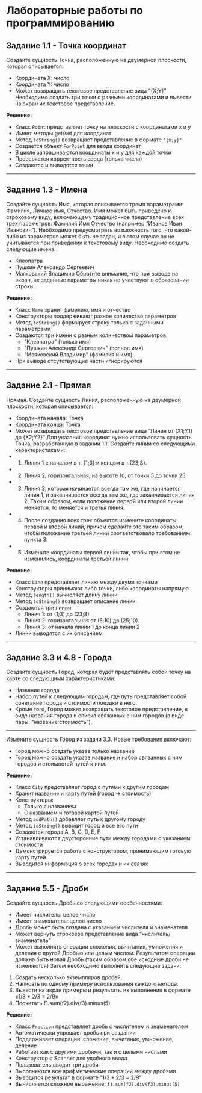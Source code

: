 # Лабораторные работы по программированию

## Задание 1.1 - Точка координат
Создайте сущность Точка, расположенную на двумерной плоскости, которая описывается:
- Координата Х: число
- Координата Y: число
- Может возвращать текстовое представление вида “{X;Y}”
Необходимо создать три точки с разными координатами и вывести на экран их текстовое
представление.


**Решение:**
- Класс `Point` представляет точку на плоскости с координатами x и y
- Имеет методы get/set для координат
- Метод `toString()` возвращает представление в формате `"{x;y}"`
- Создается объект `ForPoint` для ввода координат
- В цикле запрашиваются координаты x и y для каждой точки
- Проверяется корректность ввода (только числа)
- Создаются и выводятся точки

---

## Задание 1.3 - Имена
Создайте сущность Имя, которая описывается тремя параметрами: Фамилия, Личное имя,
Отчество. Имя может быть приведено к строковому виду, включающему традиционное
представление всех трех параметров: Фамилия Имя Отчество (например “Иванов Иван
Иванович”). Необходимо предусмотреть возможность того, что какой-либо из параметров может
быть не задан, и в этом случае он не учитывается при приведении к текстовому виду.
Необходимо создать следующие имена:
- Клеопатра
- Пушкин Александр Сергеевич
- Маяковский Владимир
Обратите внимание, что при выводе на экран, не заданные параметры никак не участвуют в
образовании строки.


**Решение:**
- Класс `Name` хранит фамилию, имя и отчество
- Конструкторы поддерживают разное количество параметров
- Метод `toString()` формирует строку только с заданными параметрами
- Создаются три имени с разным количеством параметров:
  - "Клеопатра" (только имя)
  - "Пушкин Александр Сергеевич" (полное имя)
  - "Маяковский Владимир" (фамилия и имя)
- При выводе отсутствующие части игнорируются

---

## Задание 2.1 - Прямая
Прямая.
Создайте сущность Линия, расположенную на двумерной плоскости, которая описывается:
- Координата начала: Точка
- Координата конца: Точка
- Может возвращать текстовое представление вида “Линия от {X1;Y1} до {X2;Y2}”
Для указания координат нужно использовать сущность Точка, разработанную в задании 1.1. Создайте
линии со следующими характеристиками:
- 1. Линия 1 с началом в т. {1;3} и концом в т.{23;8}.
- 2. Линия 2, горизонтальная, на высоте 10, от точки 5 до точки 25.
- 3. Линия 3, которая начинается всегда там же, где начинается линия 1, и заканчивается всегда там
же, где заканчивается линия 2. Таким образом, если положение первой или второй линии
меняется, то меняется и третья линия.
- 4. После создания всех трех объектов измените координаты первой и второй линий, причем
сделайте это таким образом, чтобы положение третьей линии соответствовало требованиям
пункта 3.
- 5. Измените координаты первой линии так, чтобы при этом не изменились, координаты третьей
линии


**Решение:**
- Класс `Line` представляет линию между двумя точками
- Конструкторы принимают либо точки, либо координаты напрямую
- Метод `length()` вычисляет длину линии
- Метод `toString()` возвращает описание линии
- Создаются три линии:
  - Линия 1: от (1;3) до (23;8)
  - Линия 2: горизонтальная от (5;10) до (25;10)
  - Линия 3: от начала линии 1 до конца линии 2
- Линии выводятся с их описанием

---

## Задание 3.3 и 4.8 - Города

Создайте сущность Город, которая будет представлять собой точку на карте со следующими
характеристиками:
- Название города
- Набор путей к следующим городам, где путь представляет собой сочетание Города и
стоимости поездки в него.
- Кроме того, Город может возвращать текстовое представление, в виде названия города и списка
связанных с ним городов (в виде пары: “название:стоимость”).
---
Измените сущность Город из задачи 3.3. Новые требования включают:
- Город можно создать указав только название
- Город можно создать указав название и набор связанных с ним городов и стоимостей
путей к ним.


**Решение:**
- Класс `City` представляет город с путями к другим городам
- Хранит название и карту путей (город → стоимость)
- Конструкторы:
  - Только с названием
  - С названием и готовой картой путей
- Метод `addPath()` добавляет путь к другому городу
- Метод `toString()` выводит город и все его пути
- Создаются города A, B, C, D, E, F
- Устанавливаются двусторонние пути между городами с указанием стоимости
- Демонстрируется работа с конструктором, принимающим готовую карту путей
- Выводится информация о всех городах и их связях

---

## Задание 5.5 - Дроби

Создайте сущность Дробь со следующими особенностями:
- Имеет числитель: целое число
- Имеет знаменатель: целое число
- Дробь может быть создана с указанием числителя и знаменателя
- Может вернуть строковое представление вида “числитель/знаменатель”
- Может выполнять операции сложения, вычитания, умножения и деления с другой Дробью
или целым числом. Результатом операции должна быть новая Дробь (таким образом,обе
исходные дроби не изменяются)
Затем необходимо выполнить следующие задачи:
1. Создать несколько экземпляров дробей.
2. Написать по одному примеру использования каждого метода.
3. Вывести на экран примеры и результаты их выполнения в формате «1/3 * 2/3 = 2/9»
4. Посчитать f1.sum(f2).div(f3).minus(5)

**Решение:**
- Класс `Fraction` представляет дробь с числителем и знаменателем
- Автоматически упрощает дробь при создании
- Поддерживает операции: сложение, вычитание, умножение, деление
- Работает как с другими дробями, так и с целыми числами
- Конструктор с Scanner для удобного ввода
- Пользователь вводит три дроби
- Выполняются все арифметические операции между дробями
- Выводится результат в формате "1/3 * 2/3 = 2/9"
- Вычисляется сложное выражение: `f1.sum(f2).div(f3).minus(5)`
